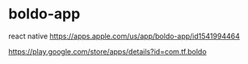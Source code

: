 # boldo-app
react native
https://apps.apple.com/us/app/boldo-app/id1541994464

https://play.google.com/store/apps/details?id=com.tf.boldo
